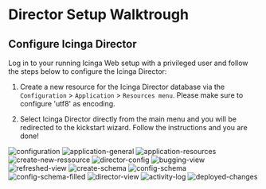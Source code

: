 # Director Setup Walktrough


## Configure Icinga Director

Log in to your running Icinga Web setup with a privileged user and follow the steps below to configure the Icinga Director:

1. Create a new resource for the Icinga Director database via the `Configuration` > `Application` > `Resources menu`. Please make sure to configure 'utf8' as encoding.

2. Select Icinga Director directly from the main menu and you will be redirected to the kickstart wizard. Follow the instructions and you are done!


![configuration](img/director/00-configuration.png)
![application-general](img/director/01-application-general.png)
![application-resources](img/director/02-appllication-resources.png)
![create-new-ressource](img/director/03-create-new-ressource.png)
![director-config](img/director/04-director-config.png)
![bugging-view](img/director/05-bugging-view.png)
![refreshed-view](img/director/06-refreshed-view.png)
![create-schema](img/director/07-create-schema.png)
![config-schema](img/director/08-config-schema.png)
![config-schema-filled](img/director/09-config-schema-filled.png)
![director-view](img/director/10-director-view.png)
![activity-log](img/director/11-activity-log.png)
![deployed-changes](img/director/12-deployed-changes.png)